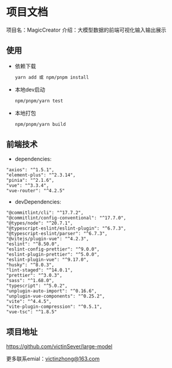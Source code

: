 # 项目文档
项目名：MagicCreator
介绍：大模型数据的前端可视化输入输出展示


## 使用

- 依赖下载
    ```bash
    yarn add 或 npm/pnpm install
    ```

- 本地dev启动
    ```bash
    npm/pnpm/yarn test
    ```

- 本地打包
    ```bash
    npm/pnpm/yarn build
    ```

## 前端技术

- dependencies:
>   
    "axios": "^1.5.1",
    "element-plus": "^2.3.14",
    "pinia": "^2.1.6",
    "vue": "^3.3.4",
    "vue-router": "^4.2.5"

- devDependencies:
>    
    "@commitlint/cli": "^17.7.2",
    "@commitlint/config-conventional": "^17.7.0",
    "@types/node": "^20.7.1",
    "@typescript-eslint/eslint-plugin": "^6.7.3",
    "@typescript-eslint/parser": "^6.7.3",
    "@vitejs/plugin-vue": "^4.2.3",
    "eslint": "^8.50.0",
    "eslint-config-prettier": "^9.0.0",
    "eslint-plugin-prettier": "^5.0.0",
    "eslint-plugin-vue": "^9.17.0",
    "husky": "^8.0.3",
    "lint-staged": "^14.0.1",
    "prettier": "^3.0.3",
    "sass": "^1.68.0",
    "typescript": "^5.0.2",
    "unplugin-auto-import": "^0.16.6",
    "unplugin-vue-components": "^0.25.2",
    "vite": "^4.4.5",
    "vite-plugin-compression": "^0.5.1",
    "vue-tsc": "^1.8.5"

## 项目地址

https://github.com/victinSever/large-model

更多联系emial：victinzhong@163.com

